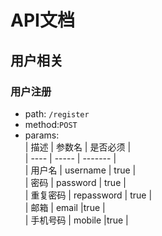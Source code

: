 # API文档

## 用户相关

### 用户注册
 * path: `/register`
 * method:`POST` 
 * params:  
| 描述 | 参数名 | 是否必须 |  
| ---- | ----- | ------- |  
| 用户名 | username | true |  
| 密码 | password | true |  
| 重复密码 | repassword | true |  
| 邮箱 | email |true |  
| 手机号码 | mobile |true |  
     
